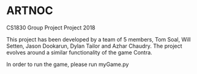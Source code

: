 # ARTNOC

CS1830 Group Project Project 2018


This project has been developed by a team of 5 members, Tom Soal, Will Setten, Jason Dookarun, Dylan Tailor and Azhar Chaudry.
The project evolves around a similar functionality of the game Contra.

In order to run the game, please run myGame.py
